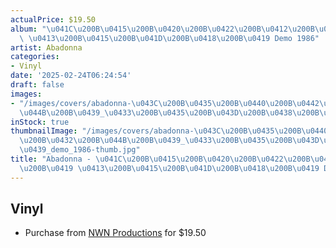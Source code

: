 ```yaml
---
actualPrice: $19.50
album: "\u041C\u200B\u0415\u200B\u0420\u200B\u0422\u200B\u0412\u200B\u042B\u200B\u0419\
  \ \u0413\u200B\u0415\u200B\u041D\u200B\u0418\u200B\u0419 Demo 1986"
artist: Abadonna
categories:
- Vinyl
date: '2025-02-24T06:24:54'
draft: false
images:
- "/images/covers/abadonna-\u043C\u200B\u0435\u200B\u0440\u200B\u0442\u200B\u0432\u200B\
  \u044B\u200B\u0439_\u0433\u200B\u0435\u200B\u043D\u200B\u0438\u200B\u0439_demo_1986.jpg"
inStock: true
thumbnailImage: "/images/covers/abadonna-\u043C\u200B\u0435\u200B\u0440\u200B\u0442\
  \u200B\u0432\u200B\u044B\u200B\u0439_\u0433\u200B\u0435\u200B\u043D\u200B\u0438\u200B\
  \u0439_demo_1986-thumb.jpg"
title: "Abadonna - \u041C\u200B\u0415\u200B\u0420\u200B\u0422\u200B\u0412\u200B\u042B\
  \u200B\u0419 \u0413\u200B\u0415\u200B\u041D\u200B\u0418\u200B\u0419 Demo 1986"
---
```


## Vinyl
* Purchase from [NWN Productions](http://shop.nwnprod.com/index.php?route=product/product&path=75&product_id=56194&sort=pd.name&order=ASC) for $19.50
